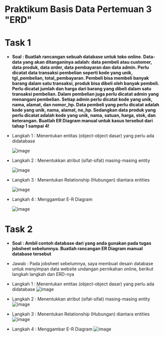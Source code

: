 # Praktikum Basis Data Pertemuan 3 "ERD"

# Task 1

- **Soal : Buatlah rancangan sebuah database untuk toko online. Data-data yang akan ditanganinya adalah: data pembeli atau customer, data produk, data order, data pembayaran dan data admin. Perlu dicatat data transaksi pembelian seperti kode yang unik, tgl_pembelian, total_pembayaran. Pembeli bisa membeli banyak barang dalam satu transaksi, produk bisa dibeli oleh banyak pembeli. Perlu dicatat jumlah dan harga dari barang yang dibeli dalam satu transaksi pembelian. Dalam pembelian juga perlu dicatat admin yang menangani pembelian. Setiap admin perlu dicatat kode yang unik, nama, alamat, dan nomor_hp. Data pembeli yang perlu dicatat adalah kode yang unik, nama, alamat, no_hp. Sedangkan data produk yang perlu dicatat adalah kode yang unik, nama, satuan, harga, stok, dan keterangan. Buatlah ER Diagram manual untuk kasus tersebut dari tahap 1 sampai 4!**

- Langkah 1 : Menentukan entitas (object-object dasar) yang perlu ada didatabase

   ![image](https://github.com/rafaxputra/learn_phpmyadmin/assets/75997309/890c5b16-9229-4d57-b0bb-b7aa7a1b6a6d)

  
- Langkah 2 : Menentukkan atribut (sifat-sifat) masing-masing entity
 
  ![image](https://github.com/rafaxputra/learn_phpmyadmin/assets/75997309/989428df-ad53-4af9-ae52-c23d6d7a0abe)

  
- Langkah 3 : Menentukan Relationship (Hubungan) diantara entities

   ![image](https://github.com/rafaxputra/learn_phpmyadmin/assets/75997309/c10f37b0-3e1b-46d7-ba17-ca5376c9fad2)

  
- Langkah 4 : Menggambar E-R Diagram

   ![image](https://github.com/rafaxputra/learn_phpmyadmin/assets/75997309/740bad26-c0f3-4c00-9811-21edd356a7be)


# Task 2

- **Soal : Ambil contoh database dari yang anda gunakan pada tugas jobsheet sebelumnya. Buatlah rancangan ER Diagram manual database tersebut**
- Jawab : Pada jobsheet sebelumnya, saya membuat desain database untuk menyimpan data website undangan pernikahan online, berikut langkah langkah dan ERD-nya

- Langkah 1 : Menentukan entitas (object-object dasar) yang perlu ada didatabase
 ![image](https://github.com/rafaxputra/learn_phpmyadmin/assets/75997309/b15b51f6-0ed0-438c-bc30-8e1ccffd4eb2)
  
- Langkah 2 : Menentukkan atribut (sifat-sifat) masing-masing entity
 ![image](https://github.com/rafaxputra/learn_phpmyadmin/assets/75997309/bc4ce119-62df-467b-9e70-08f1c9b98de2)


- Langkah 3 : Menentukan Relationship (Hubungan) diantara entities
  ![image](https://github.com/rafaxputra/learn_phpmyadmin/assets/75997309/1f0b575d-a3d4-40f3-9934-a6e077a1b378)


- Langkah 4 : Menggambar E-R Diagram
 ![image](https://github.com/rafaxputra/learn_phpmyadmin/assets/75997309/8fede517-b249-418e-88aa-b500e5e87901)
